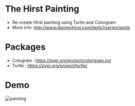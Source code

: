 # The Hirst Painting
- Re-create Hirst painting using Turtle and Colorgram
 - More info: http://www.damienhirst.com/texts1/series/spots
# Packages
  - Cologram : https://pypi.org/project/colorgram.py/
  - Turtle   : https://pypi.org/project/turtle/
  
# Demo
![painting](https://user-images.githubusercontent.com/50704452/100745098-7185fb00-33e7-11eb-9522-61cd31f1fd2b.gif)
